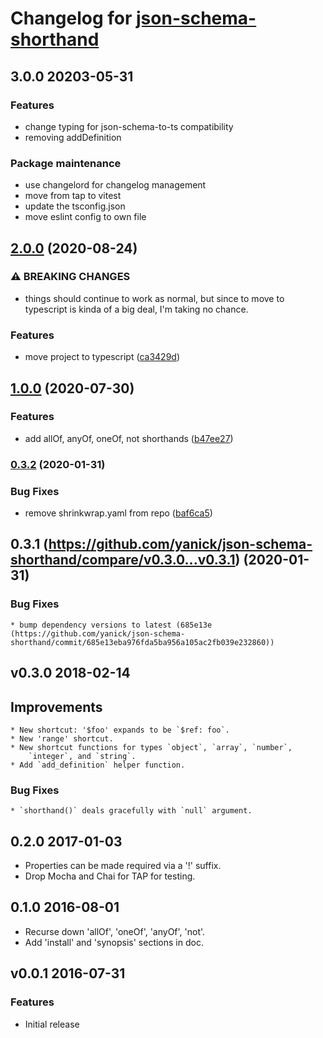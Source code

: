 # Changelog for [json-schema-shorthand][homepage]

## 3.0.0 20203-05-31


### Features

  * change typing for json-schema-to-ts compatibility
  * removing addDefinition

### Package maintenance

  * use changelord for changelog management
  * move from tap to vitest
  * update the tsconfig.json
  * move eslint config to own file


## [2.0.0](https://github.com/yanick/json-schema-shorthand/compare/v1.0.0...v2.0.0) (2020-08-24)


### ⚠ BREAKING CHANGES

* things should continue to work as normal, but since to move to
  typescript is kinda of a big deal, I'm taking no chance.


### Features

* move project to typescript ([ca3429d](https://github.com/yanick/json-schema-shorthand/commit/ca3429db04ebc183d2b5c000e8d3d2b297a1e001))

## [1.0.0](https://github.com/yanick/json-schema-shorthand/compare/v0.3.2...v1.0.0) (2020-07-30)


### Features

* add allOf, anyOf, oneOf, not shorthands ([b47ee27](https://github.com/yanick/json-schema-shorthand/commit/b47ee27671a4861756a74f4ad6b0dc10d10f1a3c))

### [0.3.2](https://github.com/yanick/json-schema-shorthand/compare/v0.3.1...v0.3.2) (2020-01-31)


### Bug Fixes

* remove shrinkwrap.yaml from repo ([baf6ca5](https://github.com/yanick/json-schema-shorthand/commit/baf6ca5c27f9f7723afa48796da0627160579839))

## 0.3.1 (https://github.com/yanick/json-schema-shorthand/compare/v0.3.0...v0.3.1) (2020-01-31)

### Bug Fixes

    * bump dependency versions to latest (685e13e (https://github.com/yanick/json-schema-shorthand/commit/685e13eba976fda5ba956a105ac2fb039e232860))

## v0.3.0 2018-02-14

## Improvements
    * New shortcut: '$foo' expands to be `$ref: foo`.
    * New 'range' shortcut.
    * New shortcut functions for types `object`, `array`, `number`,
        `integer`, and `string`.
    * Add `add_definition` helper function.

### Bug Fixes
    * `shorthand()` deals gracefully with `null` argument.


## 0.2.0 2017-01-03
  * Properties can be made required via a '!' suffix.
  * Drop Mocha and Chai for TAP for testing.

## 0.1.0 2016-08-01
  * Recurse down 'allOf', 'oneOf', 'anyOf', 'not'.
  * Add 'install' and 'synopsis' sections in doc.


## v0.0.1 2016-07-31


### Features

  * Initial release






    [homepage]: https://github.com/yanick/json-schema-shorthand
